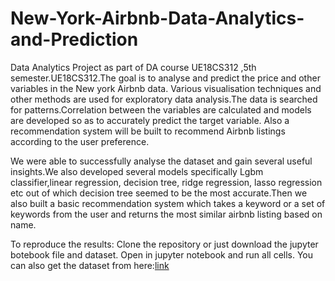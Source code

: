 # New-York-Airbnb-Data-Analytics-and-Prediction
Data Analytics Project as part of DA course UE18CS312 ,5th semester.UE18CS312.The goal is to analyse and predict the price and other variables in the New york Airbnb data. Various visualisation techniques and other methods are used for exploratory data analysis.The data is searched for patterns.Correlation between the variables are calculated and models are developed so as to accurately predict the target variable. Also a recommendation system will be built to recommend Airbnb listings according to the user preference.

We were able to successfully analyse the dataset and
gain several useful insights.We also developed several
models specifically Lgbm classifier,linear regression,
decision tree, ridge regression, lasso regression etc out
of which decision tree seemed to be the most
accurate.Then we also built a basic recommendation
system which takes a keyword or a set of keywords from
the user and returns the most similar airbnb listing based
on name.

To reproduce the results:
Clone the repository or just download the jupyter botebook file and dataset.
 Open in jupyter notebook and run all cells.
You can also get the dataset from here:<a href="https://www.kaggle.com/dgomonov/new-york-city-airbnb-open-data"/>link

